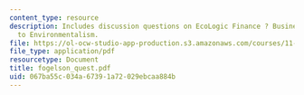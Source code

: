 ```yaml
---
content_type: resource
description: Includes discussion questions on EcoLogic Finance ? Business? Answer
  to Environmentalism.
file: https://ol-ocw-studio-app-production.s3.amazonaws.com/courses/11-363-civil-society-and-the-environment-spring-2005/067ba55c034a67391a72029ebcaa884b_fogelson_quest.pdf
file_type: application/pdf
resourcetype: Document
title: fogelson_quest.pdf
uid: 067ba55c-034a-6739-1a72-029ebcaa884b
---
```

